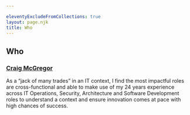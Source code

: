 ```yaml
---

eleventyExcludeFromCollections: true
layout: page.njk
title: Who
---
```


## Who

### [Craig McGregor](<https://linkedin.com/in/craig-mcgregor-9630b863/>)

As a “jack of many trades” in an IT context, I find the most impactful roles are cross-functional and able to make use of my 24 years experience across IT Operations, Security, Architecture and Software Development roles to understand a context and ensure innovation comes at pace with high chances of success.
